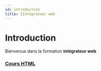 ```yaml
---
id: introduction
title: IIntégrataur web
---
```

# Introduction

Bienvenue dans la formation **intégrateur web**
 ###    [ Cours HTML](../dev-web/1-%20HTML/1-%20Les%20bases%20de%20HTML/1-%20intro-html.md)
 
